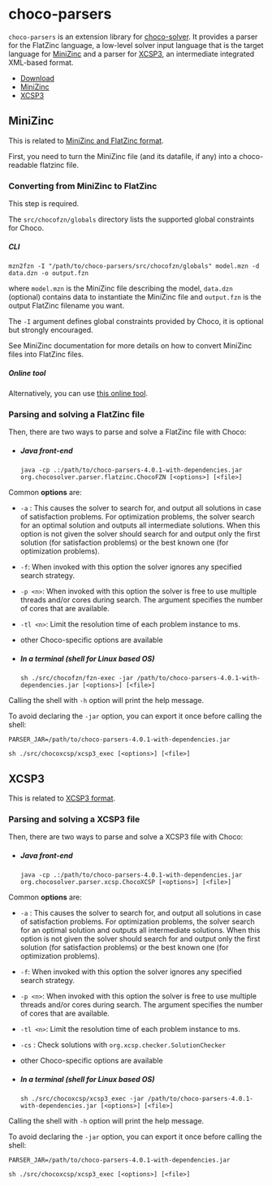 choco-parsers
=============

`choco-parsers` is an extension library for [choco-solver](https://github.com/chocoteam/choco-solver).
It provides a parser for the FlatZinc language, a low-level solver input language that is the target language for [MiniZinc](http://www.minizinc.org/) 
and a parser for [XCSP3](http://xcsp.org), an intermediate integrated XML-based format.

* [Download](https://github.com/chocoteam/choco-parsers/releases/latest)
* [MiniZinc](#mzn)
* [XCSP3](#xcsp)


<a name="mzn"></a>
## MiniZinc

This is related to [MiniZinc and FlatZinc format](http://www.minizinc.org).

First, you need to turn the MiniZinc file (and its datafile, if any) into a choco-readable flatzinc file.

### Converting from MiniZinc to FlatZinc

This step is required.

The `src/chocofzn/globals` directory lists the supported global constraints for Choco.


##### CLI
    
```mzn2fzn -I "/path/to/choco-parsers/src/chocofzn/globals" model.mzn -d data.dzn -o output.fzn```

where `model.mzn` is the MiniZinc file describing the model, 
`data.dzn` (optional) contains data to instantiate the MiniZinc file and
`output.fzn` is the output FlatZinc filename you want.

The `-I` argument defines global constraints provided by Choco, it is optional but strongly encouraged.

See MiniZinc documentation for more details on how to convert MiniZinc files into FlatZinc files.

##### Online tool

Alternatively, you can use [this online tool](http://chocozn.cosling.com).

### Parsing and solving a FlatZinc file

Then, there are two ways to parse and solve a FlatZinc file with Choco:

* ##### Java front-end

  ```java -cp .:/path/to/choco-parsers-4.0.1-with-dependencies.jar org.chocosolver.parser.flatzinc.ChocoFZN [<options>] [<file>]```
  
Common __options__ are:
* ```-a``` : This causes the solver to search for, and output all solutions in case of satisfaction problems. For optimization problems, the solver search for an optimal solution and outputs all intermediate solutions. When this option is not given the solver should search for and output only the first solution (for satisfaction problems) or the best known one (for optimization problems).
* ```-f```: When invoked with this option the solver ignores any specified search strategy.
* ```-p <n>```: When invoked with this option the solver is free to use multiple threads and/or cores during search.  The argument <n> specifies the number of cores that are available. 
* ```-tl <n>```: Limit the resolution time of each problem instance to <n> ms.
* other Choco-specific options are available
  
* ##### In a terminal (shell for Linux based OS)
  
  ```sh ./src/chocofzn/fzn-exec -jar /path/to/choco-parsers-4.0.1-with-dependencies.jar [<options>] [<file>]```  

Calling the shell with `-h` option will print the help message.

To avoid declaring the `-jar` option, you can export it once before calling the shell:

   `PARSER_JAR=/path/to/choco-parsers-4.0.1-with-dependencies.jar`
   
   `sh ./src/chocoxcsp/xcsp3_exec [<options>] [<file>]`

<a name="xcsp"></a>
## XCSP3

This is related to [XCSP3 format](http://xcsp.org).

### Parsing and solving a XCSP3 file

Then, there are two ways to parse and solve a XCSP3 file with Choco:

* ##### Java front-end

  ```java -cp .:/path/to/choco-parsers-4.0.1-with-dependencies.jar org.chocosolver.parser.xcsp.ChocoXCSP [<options>] [<file>]```

Common __options__ are:
* ```-a``` : This causes the solver to search for, and output all solutions in case of satisfaction problems. For optimization problems, the solver search for an optimal solution and outputs all intermediate solutions. When this option is not given the solver should search for and output only the first solution (for satisfaction problems) or the best known one (for optimization problems).
* ```-f```: When invoked with this option the solver ignores any specified search strategy.
* ```-p <n>```: When invoked with this option the solver is free to use multiple threads and/or cores during search.  The argument <n> specifies the number of cores that are available. 
* ```-tl <n>```: Limit the resolution time of each problem instance to <n> ms.
* ```-cs``` : Check solutions with `org.xcsp.checker.SolutionChecker`
* other Choco-specific options are available

  
* ##### In a terminal (shell for Linux based OS)
  
  ```sh ./src/chocoxcsp/xcsp3_exec -jar /path/to/choco-parsers-4.0.1-with-dependencies.jar [<options>] [<file>]```  

Calling the shell with `-h` option will print the help message.

To avoid declaring the `-jar` option, you can export it once before calling the shell:

   `PARSER_JAR=/path/to/choco-parsers-4.0.1-with-dependencies.jar`
   
   `sh ./src/chocoxcsp/xcsp3_exec [<options>] [<file>]`



